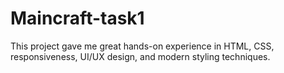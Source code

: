 # Maincraft-task1
This project gave me great hands-on experience in HTML, CSS, responsiveness, UI/UX design, and modern styling techniques.
